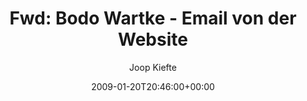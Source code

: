 ---
title: 'Fwd: Bodo Wartke - Email von der Website'
posts: 2
hash: 't1008'
author: 'Joop Kiefte'
date: 2009-01-20T20:46:00+00:00
sources:
  - http://forums.tokipona.org/viewtopic.php%3Ft=1008.html
---